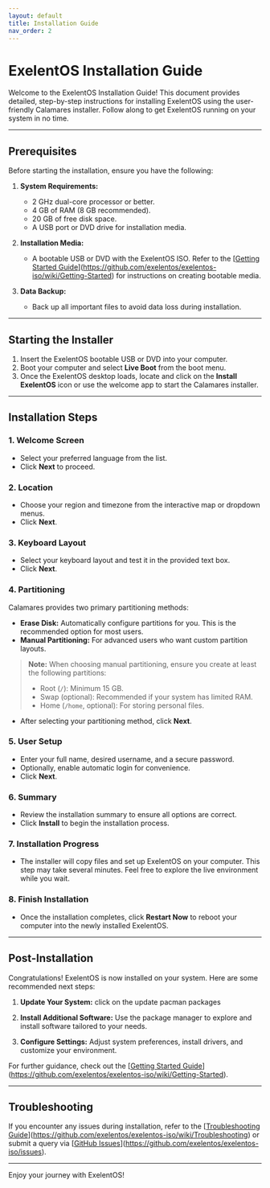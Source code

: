 ```yaml
---
layout: default
title: Installation Guide
nav_order: 2
---
```


# ExelentOS Installation Guide

Welcome to the ExelentOS Installation Guide! This document provides detailed, step-by-step instructions for installing ExelentOS using the user-friendly Calamares installer. Follow along to get ExelentOS running on your system in no time.

---

## Prerequisites

Before starting the installation, ensure you have the following:

1. **System Requirements:**
   - 2 GHz dual-core processor or better.
   - 4 GB of RAM (8 GB recommended).
   - 20 GB of free disk space.
   - A USB port or DVD drive for installation media.

2. **Installation Media:**
   - A bootable USB or DVD with the ExelentOS ISO. Refer to the [[Getting Started Guide](https://github.com/exelentos/exelentos-iso/wiki/Getting-Started)](https://github.com/exelentos/exelentos-iso/wiki/Getting-Started) for instructions on creating bootable media.

3. **Data Backup:**
   - Back up all important files to avoid data loss during installation.

---

## Starting the Installer

1. Insert the ExelentOS bootable USB or DVD into your computer.
2. Boot your computer and select **Live Boot** from the boot menu.
3. Once the ExelentOS desktop loads, locate and click on the **Install ExelentOS** icon or use the welcome app to start the Calamares installer.

---

## Installation Steps

### 1. Welcome Screen

- Select your preferred language from the list.
- Click **Next** to proceed.

### 2. Location

- Choose your region and timezone from the interactive map or dropdown menus.
- Click **Next**.

### 3. Keyboard Layout

- Select your keyboard layout and test it in the provided text box.
- Click **Next**.

### 4. Partitioning

Calamares provides two primary partitioning methods:

- **Erase Disk:** Automatically configure partitions for you. This is the recommended option for most users.
- **Manual Partitioning:** For advanced users who want custom partition layouts.

> **Note:** When choosing manual partitioning, ensure you create at least the following partitions:
> - Root (`/`): Minimum 15 GB.
> - Swap (optional): Recommended if your system has limited RAM.
> - Home (`/home`, optional): For storing personal files.

- After selecting your partitioning method, click **Next**.

### 5. User Setup

- Enter your full name, desired username, and a secure password.
- Optionally, enable automatic login for convenience.
- Click **Next**.

### 6. Summary

- Review the installation summary to ensure all options are correct.
- Click **Install** to begin the installation process.

### 7. Installation Progress

- The installer will copy files and set up ExelentOS on your computer. This step may take several minutes. Feel free to explore the live environment while you wait.

### 8. Finish Installation

- Once the installation completes, click **Restart Now** to reboot your computer into the newly installed ExelentOS.

---

## Post-Installation

Congratulations! ExelentOS is now installed on your system. Here are some recommended next steps:

1. **Update Your System:**
   click on the update pacman packages

2. **Install Additional Software:**
   Use the package manager to explore and install software tailored to your needs.

3. **Configure Settings:**
   Adjust system preferences, install drivers, and customize your environment.

For further guidance, check out the [[Getting Started Guide](https://github.com/exelentos/exelentos-iso/wiki/Getting-Started)](https://github.com/exelentos/exelentos-iso/wiki/Getting-Started).

---

## Troubleshooting

If you encounter any issues during installation, refer to the [[Troubleshooting Guide](https://github.com/exelentos/exelentos-iso/wiki/Troubleshooting)](https://github.com/exelentos/exelentos-iso/wiki/Troubleshooting) or submit a query via [[GitHub Issues](https://github.com/exelentos/exelentos-iso/issues)](https://github.com/exelentos/exelentos-iso/issues).

---

Enjoy your journey with ExelentOS!
